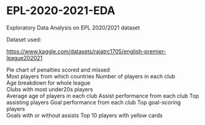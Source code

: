 # EPL-2020-2021-EDA
Exploratory Data Analysis on EPL 2020/2021 dataset

Dataset used:

https://www.kaggle.com/datasets/rajatrc1705/english-premier-league202021

Pie chart of penalties scored and missed  
Most players from which countries 
Number of players in each club  
Age breakdown for whole league  
Clubs with most under20s players  
Average age of players in each club 
Assist performance from each club 
Top assisting players 
Goal performance from each club 
Top goal-scoring players  
Goals with or without assists 
Top 10 players with yellow cards  

